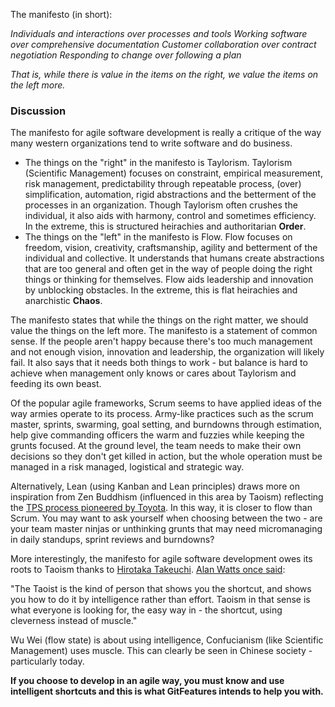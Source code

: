 The manifesto (in short):

*Individuals and interactions over processes and tools*
*Working software over comprehensive documentation*
*Customer collaboration over contract negotiation*
*Responding to change over following a plan*

*That is, while there is value in the items on*
*the right, we value the items on the left more.*

### Discussion

The manifesto for agile software development is really a critique of the way many western organizations tend to write software and do business.

- The things on the "right" in the manifesto is Taylorism. Taylorism (Scientific Management) focuses on constraint, empirical measurement, risk management, predictability through repeatable process, (over) simplification, automation, rigid abstractions and the betterment of the processes in an organization. Though Taylorism often crushes the individual, it also aids with harmony, control and sometimes efficiency. In the extreme, this is structured heirachies and authoritarian **Order**.
- The things on the "left" in the manifesto is Flow. Flow focuses on freedom, vision, creativity, craftsmanship, agility and betterment of the individual and collective. It understands that humans create abstractions that are too general and often get in the way of people doing the right things or thinking for themselves. Flow aids leadership and innovation by unblocking obstacles. In the extreme, this is flat heirachies and anarchistic **Chaos**.

The manifesto states that while the things on the right matter, we should value the things on the left more. The manifesto is a statement of common sense. If the people aren't happy because there's too much management and not enough vision, innovation and leadership, the organization will likely fail. It also says that it needs both things to work - but balance is hard to achieve when management only knows or cares about Taylorism and feeding its own beast.

Of the popular agile frameworks, Scrum seems to have applied ideas of the way armies operate to its process. Army-like practices such as the scrum master, sprints, swarming, goal setting, and burndowns through estimation, help give commanding officers the warm and fuzzies while keeping the grunts focused. At the ground level, the team needs to make their own decisions so they don't get killed in action, but the whole operation must be managed in a risk managed, logistical and strategic way.

Alternatively, Lean (using Kanban and Lean principles) draws more on inspiration from Zen Buddhism (influenced in this area by Taoism) reflecting the [TPS process pioneered by Toyota](https://en.wikipedia.org/wiki/Toyota_Production_System). In this way, it is closer to flow than Scrum. You may want to ask yourself when choosing between the two - are your team master ninjas or unthinking grunts that may need micromanaging in daily standups, sprint reviews and burndowns?

More interestingly, the manifesto for agile software development owes its roots to Taoism thanks to [Hirotaka Takeuchi](https://en.wikipedia.org/wiki/Hirotaka_Takeuchi#The_New_New_Product_Development_Game). [Alan Watts once said](https://alanwatts.org/1-2-10-taoist-way-pt-2/):

"The Taoist is the kind of person that shows you the shortcut, and shows you how to do it by intelligence rather than effort. Taoism in that sense is what everyone is looking for, the easy way in - the shortcut, using cleverness instead of muscle."

Wu Wei (flow state) is about using intelligence, Confucianism (like Scientific Management) uses muscle. This can clearly be seen in Chinese society - particularly today.

**If you choose to develop in an agile way, you must know and use intelligent shortcuts and this is what GitFeatures intends to help you with.**